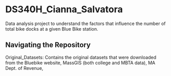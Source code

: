 # DS340H_Cianna_Salvatora
Data analysis project to understand the factors that influence the number of total bike docks at a given Blue Bike station.

## Navigating the Repository
Original_Datasets: Contains the original datasets that were downloaded from the Bluebike website, MassGIS (both college and MBTA data), MA Dept. of Revenue, 

